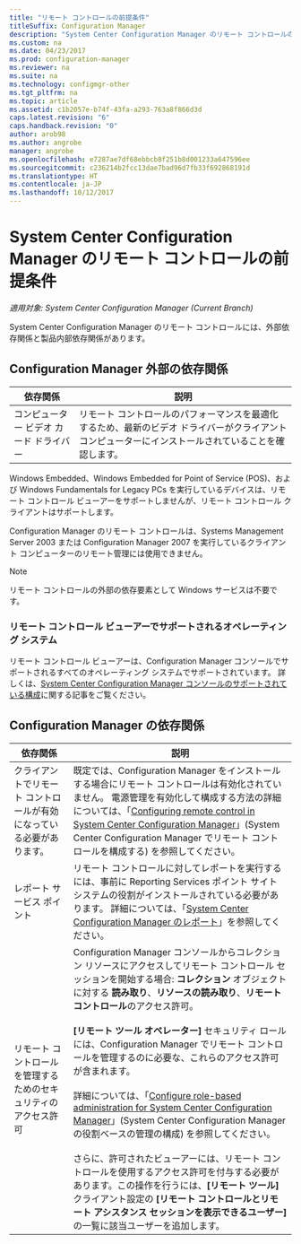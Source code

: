 ```yaml
---
title: "リモート コントロールの前提条件"
titleSuffix: Configuration Manager
description: "System Center Configuration Manager のリモート コントロールの前提条件を確認します。"
ms.custom: na
ms.date: 04/23/2017
ms.prod: configuration-manager
ms.reviewer: na
ms.suite: na
ms.technology: configmgr-other
ms.tgt_pltfrm: na
ms.topic: article
ms.assetid: c1b2057e-b74f-43fa-a293-763a8f866d3d
caps.latest.revision: "6"
caps.handback.revision: "0"
author: arob98
ms.author: angrobe
manager: angrobe
ms.openlocfilehash: e7287ae7df68ebbcb8f251b8d001233a647596ee
ms.sourcegitcommit: c236214b2fcc13dae7bad96d7fb33f692868191d
ms.translationtype: HT
ms.contentlocale: ja-JP
ms.lasthandoff: 10/12/2017
---
```

# <a name="prerequisites-for-remote-control-in-system-center-configuration-manager"></a>System Center Configuration Manager のリモート コントロールの前提条件

*適用対象: System Center Configuration Manager (Current Branch)*

System Center Configuration Manager のリモート コントロールには、外部依存関係と製品内部依存関係があります。  

## <a name="dependencies-external-to-configuration-manager"></a>Configuration Manager 外部の依存関係  

|依存関係|説明|  
|----------------|----------------------|  
|コンピューター ビデオ カード ドライバー|リモート コントロールのパフォーマンスを最適化するため、最新のビデオ ドライバーがクライアント コンピューターにインストールされていることを確認します。|  

 Windows Embedded、Windows Embedded for Point of Service (POS)、および Windows Fundamentals for Legacy PCs を実行しているデバイスは、リモート コントロール ビューアーをサポートしませんが、リモート コントロール クライアントはサポートします。  

 Configuration Manager のリモート コントロールは、Systems Management Server 2003 または Configuration Manager 2007 を実行しているクライアント コンピューターのリモート管理には使用できません。  

> [!NOTE]  
>  リモート コントロールの外部の依存要素として Windows サービスは不要です。  

### <a name="supported-operating-systems-for-the-remote-control-viewer"></a>リモート コントロール ビューアーでサポートされるオペレーティング システム  
リモート コントロール ビューアーは、Configuration Manager コンソールでサポートされるすべてのオペレーティング システムでサポートされています。 詳しくは、[System Center Configuration Manager コンソールのサポートされている構成](../../../../core/plan-design/configs/supported-operating-systems-consoles.md)に関する記事をご覧ください。   

## <a name="configuration-manager-dependencies"></a>Configuration Manager の依存関係  

|依存関係|説明|  
|----------------|----------------------|  
|クライアントでリモート コントロールが有効になっている必要があります。|既定では、Configuration Manager をインストールする場合にリモート コントロールは有効化されていません。 電源管理を有効化して構成する方法の詳細については、「[Configuring remote control in System Center Configuration Manager](../../../../core/clients/manage/remote-control/configuring-remote-control.md)」(System Center Configuration Manager でリモート コントロールを構成する) を参照してください。|  
|レポート サービス ポイント|リモート コントロールに対してレポートを実行するには、事前に Reporting Services ポイント サイト システムの役割がインストールされている必要があります。 詳細については、「[System Center Configuration Manager のレポート](../../../../core/servers/manage/reporting.md)」を参照してください。|  
|リモート コントロールを管理するためのセキュリティのアクセス許可|Configuration Manager コンソールからコレクション リソースにアクセスしてリモート コントロール セッションを開始する場合: **コレクション** オブジェクトに対する **読み取り**、**リソースの読み取り**、**リモート コントロール**のアクセス許可。<br /><br /> **[リモート ツール オペレーター]** セキュリティ ロールには、Configuration Manager でリモート コントロールを管理するのに必要な、これらのアクセス許可が含まれます。<br /><br /> 詳細については、「[Configure role-based administration for System Center Configuration Manager](../../../../core/servers/deploy/configure/configure-role-based-administration.md)」(System Center Configuration Manager の役割ベースの管理の構成) を参照してください。<br /><br /> さらに、許可されたビューアーには、リモート コントロールを使用するアクセス許可を付与する必要があります。この操作を行うには、**[リモート ツール]** クライアント設定の **[リモート コントロールとリモート アシスタンス セッションを表示できるユーザー]** の一覧に該当ユーザーを追加します。
